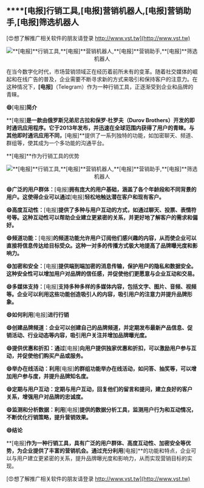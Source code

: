 ## ****[电报]**行销工具,**[电报]**营销机器人,**[电报]**营销助手,**[电报]**筛选机器人**

[😍想了解推广相关软件的朋友请登录 http://www.vst.tw](http://www.vst.tw)

 <center><img src="https://vst.tw/MP4/tuiguang/png/4.png" alt="**[电报]**行销工具,**[电报]**营销机器人,**[电报]**营销助手,**[电报]**筛选机器人"></center>

在当今数字化时代，市场营销领域正在经历着前所未有的变革。随着社交媒体的崛起和在线广告的普及，企业需要不断寻求新的方式来吸引和保持客户的注意力。在这种情况下，**[电报]**（Telegram）作为一种行销工具，正逐渐受到企业和品牌的青睐。

**😄**[电报]**简介**

**[电报]**是一款由俄罗斯兄弟尼古拉和保罗·杜罗夫（Durov Brothers）开发的即时通讯应用程序。它于2013年发布，并迅速在全球范围内获得了用户的青睐。与其他即时通讯应用不同，**[电报]**提供了一系列独特的功能，如加密聊天、频道、群组等，使其成为一个多功能的沟通平台。

**[电报]**作为行销工具的优势

 <center><img src="https://vst.tw/MP4/tuiguang/png/7.png" alt="**[电报]**行销工具,**[电报]**营销机器人,**[电报]**营销助手,**[电报]**筛选机器人"></center>

**😄广泛的用户群体：**[电报]**拥有庞大的用户基础，涵盖了各个年龄段和不同背景的用户。这使得企业可以通过**[电报]**轻松地触达潜在客户和现有客户。**

**😄高度互动性：**[电报]**提供了多种与用户互动的方式，如通过聊天、投票、表情符号等。这种互动性可以帮助企业建立更紧密的关系，并更好地了解客户的需求和偏好。**

**😄频道功能：**[电报]**的频道功能允许用户订阅他们感兴趣的内容，从而使企业可以直接将信息传达给目标受众。这种一对多的传播方式极大地提高了品牌曝光度和影响力。**

**😄加密和安全：**[电报]**提供端到端加密的消息传输，保护用户的隐私和数据安全。这种安全性可以增加用户对品牌的信任感，并促使他们更愿意与企业互动和交易。**

**😄多媒体支持：**[电报]**支持多种多样的多媒体内容，包括文字、图片、音频、视频等。企业可以利用这些功能创造吸引人的内容，吸引用户的注意力并提升品牌形象。**

**😄如何利用**[电报]**进行行销**

**😄创建品牌频道：企业可以创建自己的品牌频道，并定期发布最新产品信息、促销活动、行业动态等内容，吸引用户关注并增加品牌曝光度。**

**😄提供优惠和折扣：通过**[电报]**向用户提供独家优惠和折扣，可以激励用户参与互动，并促使他们购买产品或服务。**

**😄举办在线活动：利用**[电报]**的群组功能举办在线活动，如问答、抽奖等，可以增加用户参与度，并提升品牌知名度。**

**😄定期与用户互动：定期与用户互动，回复他们的留言和提问，建立良好的客户关系，增强用户对品牌的忠诚度。**

**😄监测和分析数据：利用**[电报]**提供的数据分析工具，监测用户行为和互动情况，不断优化行销策略，提升营销效果。**

**😄结论**

**[电报]**作为一种行销工具，具有广泛的用户群体、高度互动性、加密安全等优势，为企业提供了丰富的营销机会。通过充分利用**[电报]**的功能和特点，企业可以与用户建立更紧密的关系，提升品牌曝光度和影响力，从而实现营销目标的实现。

[😍想了解推广相关软件的朋友请登录 http://www.vst.tw](http://www.vst.tw)



